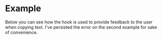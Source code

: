 # Example

Below you can see how the hook is used to provide feedback to the user when copying text. I've persisted the error on the second example for sake of convenience.